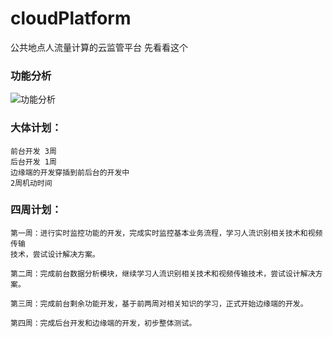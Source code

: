 # cloudPlatform
公共地点人流量计算的云监管平台 先看看这个

### 功能分析
![功能分析](https://github.com/wxylll/cloudPlatform/blob/master/image/%E5%85%AC%E5%85%B1%E5%9C%B0%E7%82%B9%E4%BA%BA%E6%B5%81%E9%87%8F%E8%AE%A1%E7%AE%97%E7%9A%84%E4%BA%91%E7%9B%91%E7%AE%A1%E5%B9%B3%E5%8F%B0.png)


### 大体计划：
	前台开发 3周
	后台开发 1周
	边缘端的开发穿插到前后台的开发中
	2周机动时间
### 四周计划：
	第一周：进行实时监控功能的开发，完成实时监控基本业务流程，学习人流识别相关技术和视频传输
	技术，尝试设计解决方案。

	第二周：完成前台数据分析模块，继续学习人流识别相关技术和视频传输技术，尝试设计解决方案。

	第三周：完成前台剩余功能开发，基于前两周对相关知识的学习，正式开始边缘端的开发。

	第四周：完成后台开发和边缘端的开发，初步整体测试。
